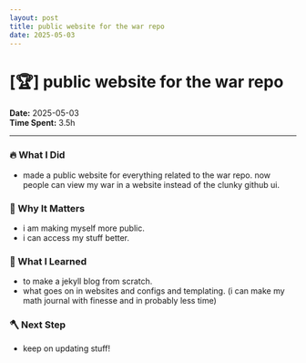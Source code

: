```yaml
---
layout: post
title: public website for the war repo
date: 2025-05-03
---
```

# [🏆] public website for the war repo

**Date:** 2025-05-03  
**Time Spent:** 3.5h 

---

### 🔥 What I Did
- made a public website for everything related to the war repo. now people can view my war in a website instead of the clunky github ui.

### 🎯 Why It Matters
- i am making myself more public.
- i can access my stuff better.

### 🧠 What I Learned
- to make a jekyll blog from scratch.
- what goes on in websites and configs and templating. (i can make my math journal with finesse and in probably less time)

### 🪓 Next Step
- keep on updating stuff!
